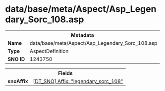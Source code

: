 <h1>data/base/meta/Aspect/Asp_Legendary_Sorc_108.asp</h1><table><tr><th colspan="100%">Metadata</th></tr><tr><td><b>Name</b></td><td>data/base/meta/Aspect/Asp_Legendary_Sorc_108.asp</td></tr><tr><td><b>Type</b></td><td>AspectDefinition</td></tr><tr><td><b>SNO ID</b></td><td>1243750</td></tr></table>

<table><tr><th colspan="100%">Fields</th></tr><tr><td><b>snoAffix</b></td><td><a href="..\Affix\legendary_sorc_108.aff.md">[DT_SNO] Affix: "legendary_sorc_108"</a></td></tr></table>


